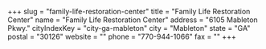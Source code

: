 +++
slug = "family-life-restoration-center"
title = "Family Life Restoration Center"
name = "Family Life Restoration Center"
address = "6105 Mableton Pkwy."
cityIndexKey = "city-ga-mableton"
city = "Mableton"
state = "GA"
postal = "30126"
website = ""
phone = "770-944-1066"
fax = ""
+++

